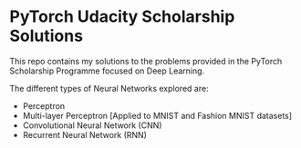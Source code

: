 # PyTorch Udacity Scholarship Solutions

This repo contains my solutions to the problems provided in the PyTorch Scholarship Programme focused on Deep Learning.

The different types of Neural Networks explored are:
* Perceptron 
* Multi-layer Perceptron [Applied to MNIST and Fashion MNIST datasets]
* Convolutional Neural Network (CNN)
* Recurrent Neural Network (RNN)
